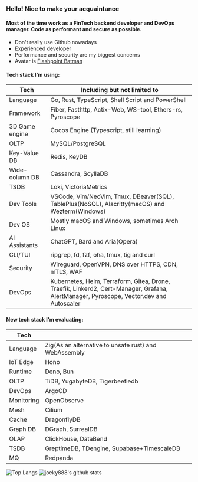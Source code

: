 ### Hello! Nice to make your acquaintance

#### Most of the time work as a FinTech backend developer and DevOps manager. Code as performant and secure as possible.

* Don't really use Github nowadays
* Experienced developer
* Performance and security are my biggest concerns
* Avatar is [Flashpoint Batman](https://vsbattles.fandom.com/wiki/Batman_(Thomas_Wayne))

#### Tech stack I'm using:

| Tech           | Including but not limited to                                                                                                            |
| -------------- | --------------------------------------------------------------------------------------------------------------------------------------- |
| Language       | Go, Rust, TypeScript, Shell Script and PowerShell                                                                                       |
| Framework      | Fiber, Fasthttp, Actix-Web, WS-tool, Ethers-rs, Pyroscope                                                                               |
| 3D Game engine | Cocos Engine (Typescript, still learning)                                                                                               |
| OLTP           | MySQL/PostgreSQL                                                                                                                        |
| Key-Value DB   | Redis, KeyDB                                                                                                                            |
| Wide-column DB | Cassandra, ScyllaDB                                                                                                                     |
| TSDB           | Loki, VictoriaMetrics                                                                                                                   |
| Dev Tools      | VSCode, Vim/NeoVim, Tmux, DBeaver(SQL), TablePlus(NoSQL), Alacritty(macOS) and Wezterm(Windows)                                         |
| Dev OS         | Mostly macOS and Windows, sometimes Arch Linux                                                                                          |
| AI Assistants  | ChatGPT, Bard and Aria(Opera)                                                                                                           |
| CLI/TUI        | ripgrep, fd, fzf, oha, tmux, tig and curl                                                                                               |
| Security       | Wireguard, OpenVPN, DNS over HTTPS, CDN, mTLS, WAF                                                                                      |
| DevOps         | Kubernetes, Helm, Terraform, Gitea, Drone, Traefik, Linkerd2, Cert-Manager, Grafana, AlertManager, Pyroscope, Vector.dev and Autoscaler |

#### New tech stack I'm evaluating:

| Tech       |                                                       |
| ---------- | ----------------------------------------------------- |
| Language   | Zig(As an alternative to unsafe rust) and WebAssembly |
| IoT Edge   | Hono                                                  |
| Runtime    | Deno, Bun                                             |
| OLTP       | TiDB, YugabyteDB, Tigerbeetledb                       |
| DevOps     | ArgoCD                                                |
| Monitoring | OpenObserve                                           |
| Mesh       | Cilium                                                |
| Cache      | DragonflyDB                                           |
| Graph DB   | DGraph, SurrealDB                                     |
| OLAP       | ClickHouse, DataBend                                  |
| TSDB       | GreptimeDB, TDengine, Supabase+TimescaleDB            |
| MQ         | Redpanda                                              |

![Top Langs](https://github-readme-stats.vercel.app/api/top-langs/?username=joeky888&hide=html&theme=dark)
![joeky888's github stats](https://github-readme-stats.vercel.app/api?username=joeky888&show_icons=true&count_private=true&line_height=40&theme=synthwave)

